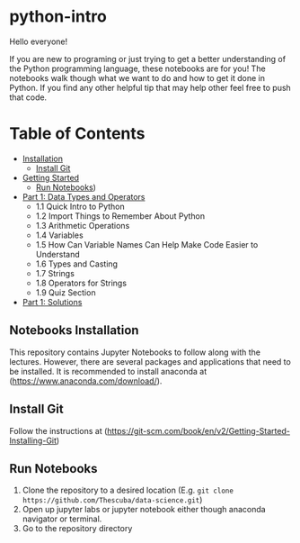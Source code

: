 # python-intro
Hello everyone!

If you are new to programing or just trying to get a better understanding of the Python programming language, these notebooks are for you! The notebooks walk though what we want to do and how to get it done in Python. If you find any other helpful tip that may help other feel free to push that code.

Table of Contents
=================

  * [Installation](#notebooks-installation)
    * [Install Git](#install-git)
  * [Getting Started](#getting-started)
    * [Run Notebooks](#run-notebooks))
  * [Part 1: Data Types and Operators](Intro-Data-Types-and-Operators.ipynb)
      * 1.1 Quick Intro to Python
      * 1.2 Import Things to Remember About Python
      * 1.3 Arithmetic Operations
      * 1.4 Variables
      * 1.5 How Can Variable Names Can Help Make Code Easier to Understand
      * 1.6 Types and Casting
      * 1.7 Strings
      * 1.8 Operators for Strings
      * 1.9 Quiz Section
  * [Part 1: Solutions](Intro-Data-Types-and-Operators-Solution.ipynb)


## Notebooks Installation
This repository contains Jupyter Notebooks to follow along with the lectures. However, there are several
packages and applications that need to be installed. It is recommended to install anaconda at (https://www.anaconda.com/download/).

## Install Git
Follow the instructions at (https://git-scm.com/book/en/v2/Getting-Started-Installing-Git)

## Run Notebooks
1. Clone the repository to a desired location (E.g. `git clone https://github.com/Thescuba/data-science.git`)
2. Open up jupyter labs or jupyter notebook either though anaconda navigator or terminal. 
3. Go to the repository directory
